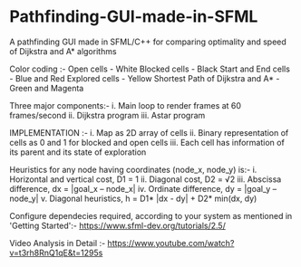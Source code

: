 # Pathfinding-GUI-made-in-SFML
A pathfinding GUI made in SFML/C++ for comparing optimality and speed of Dijkstra and A* algorithms 

Color coding :-
Open cells - White
Blocked cells - Black
Start and End cells - Blue and Red
Explored cells - Yellow
Shortest Path of Dijkstra and A* - Green and Magenta

Three major components:-
i. Main loop to render frames at 60 frames/second
ii. Dijkstra program
iii. Astar program

IMPLEMENTATION :-
i. Map as 2D array of cells
ii. Binary representation of cells as 0 and 1 for blocked and open cells
iii. Each cell has information of its parent and its state of exploration

Heuristics for any node having coordinates (node_x, node_y) is:-
i. Horizontal and vertical cost, D1 = 1
ii. Diagonal cost, D2 = √2
iii. Abscissa difference, dx = |goal_x – node_x|
iv. Ordinate difference, dy = |goal_y – node_y|
v. Diagonal heuristics, h = D1* |dx - dy| + D2* min(dx, dy)

Configure dependecies required, according to your system as mentioned in 'Getting Started':-
https://www.sfml-dev.org/tutorials/2.5/

Video Analysis in Detail :- https://www.youtube.com/watch?v=t3rh8RnQ1qE&t=1295s

